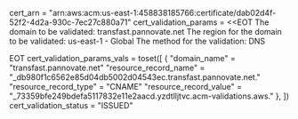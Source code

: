 cert_arn = "arn:aws:acm:us-east-1:458838185766:certificate/dab02d4f-52f2-4d2a-930c-7ec27c880a71"
cert_validation_params = <<EOT
The domain to be validated: transfast.pannovate.net
The region for the domain to be validated: us-east-1 - Global
The method for the validation: DNS

EOT
cert_validation_params_vals = toset([
{
"domain_name" = "transfast.pannovate.net"
"resource_record_name" = "_db980f1c6562e85d04db5002d04543ec.transfast.pannovate.net."
"resource_record_type" = "CNAME"
"resource_record_value" = "_73359bfe249bdefa5117832e11e2aacd.yzdtlljtvc.acm-validations.aws."
},
])
cert_validation_status = "ISSUED"
